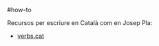 #how-to 

Recursos per escriure en Català com en Josep Pla:

- [verbs.cat](https://www.verbs.cat/ca/)

